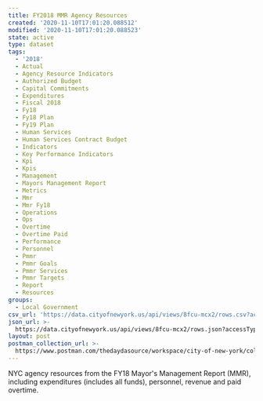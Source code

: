 ```yaml
---
title: FY2018 MMR Agency Resources
created: '2020-11-10T17:01:20.088512'
modified: '2020-11-10T17:01:20.088523'
state: active
type: dataset
tags:
  - '2018'
  - Actual
  - Agency Resource Indicators
  - Authorized Budget
  - Capital Commitments
  - Expenditures
  - Fiscal 2018
  - Fy18
  - Fy18 Plan
  - Fy19 Plan
  - Human Services
  - Human Services Contract Budget
  - Indicators
  - Key Performance Indicators
  - Kpi
  - Kpis
  - Management
  - Mayors Management Report
  - Metrics
  - Mmr
  - Mmr Fy18
  - Operations
  - Ops
  - Overtime
  - Overtime Paid
  - Performance
  - Personnel
  - Pmmr
  - Pmmr Goals
  - Pmmr Services
  - Pmmr Targets
  - Report
  - Resources
groups:
  - Local Government
csv_url: 'https://data.cityofnewyork.us/api/views/8fcu-mcx2/rows.csv?accessType=DOWNLOAD'
json_url: >-
  https://data.cityofnewyork.us/api/views/8fcu-mcx2/rows.json?accessType=DOWNLOAD
layout: post
postman_collection_url: >-
  https://www.postman.com/thedaydasource/workspace/city-of-new-york/collection/15909983-bd725cb4-a796-4098-a988-049a4b54670b
---
```

NYC agency resources from the FY18 Mayor's Management Report (MMR), including expenditures (includes all funds), personnel, revenue and paid overtime.
